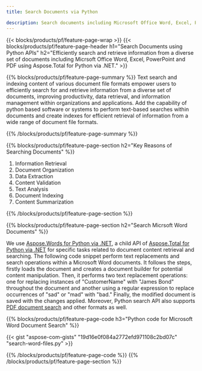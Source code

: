 ```yaml
---
title: Search Documents via Python 

description: Search documents including Microsoft Office Word, Excel, PowerPoint, PDF via your Python application. Search documents online via app.
---
```


{{< blocks/products/pf/feature-page-wrap >}}
{{< blocks/products/pf/feature-page-header h1="Search Documents using Python APIs" h2="Efficiently search and retrieve information from a diverse set of documents including Micrsoft Office Word, Excel, PowerPoint and PDF using Aspose.Total for Python via .NET." >}}

{{% blocks/products/pf/feature-page-summary %}}
Text search and indexing content of various document file formats empower users to efficiently search for and retrieve information from a diverse set of documents, improving productivity, data retrieval, and information management within organizations and applications. Add the capability of python based software or systems to perform text-based searches within documents and create indexes for efficient retrieval of information from a wide range of document file formats.

{{% /blocks/products/pf/feature-page-summary  %}}

{{% blocks/products/pf/feature-page-section  h2="Key Reasons of Searching Documents" %}}

1. Information Retrieval
1. Document Organization
1. Data Extraction 
1. Content Validation 
1. Text Analysis
1. Document Indexing 
1. Content Summarization 

{{% /blocks/products/pf/feature-page-section %}}

{{% blocks/products/pf/feature-page-section  h2="Search Micrsoft Word Documents" %}}

We use [Aspose.Words for Python via .NET](https://products.aspose.com/words/python-net/), a child API of [Aspose.Total for Python via .NET](https://products.aspose.com/total/python-net/) for specific tasks related to document content retrieval and searching. The following code snippet perform text replacements and search operations within a Microsoft Word documents. It follows the steps, firstly loads the document and creates a document builder for potential content manipulation. Then, it performs two text replacement operations: one for replacing instances of "CustomerName" with "James Bond" throughout the document and another using a regular expression to replace occurrences of "sad" or "mad" with "bad." Finally, the modified document is saved with the changes applied. Moreover, Python search API also supports [PDF document search](https://products.aspose.com/total/python-net/search/pdf/) and other formats as well.

{{% blocks/products/pf/feature-page-code h3="Python code for Microsoft Word Document Search" %}}

{{< gist "aspose-com-gists" "19d16e0f084a2772efd971108c2bd07c" "search-word-files.py" >}}

{{% /blocks/products/pf/feature-page-code  %}}
{{% /blocks/products/pf/feature-page-section %}}